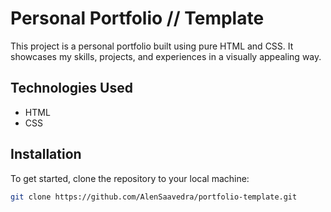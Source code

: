 
# Personal Portfolio // Template

This project is a personal portfolio built using pure HTML and CSS. It showcases my skills, projects, and experiences in a visually appealing way.

## Technologies Used

- HTML
- CSS

## Installation

To get started, clone the repository to your local machine:

```bash
git clone https://github.com/AlenSaavedra/portfolio-template.git
